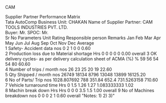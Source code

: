 CAM

Supplier Partner Performance Matrix																				
Tata AutoComp Business Unit: CHAKAN											Name of Supplier Partner:  CAM TOOLS INDUSTRIES PVT. LTD.									
Buyer: Mr.											SPOC: Mr.									
Sr No	Parameters			Unit	Rating													Responsible person	Remarks	
					Jan	Feb	Mar	Apr	May	Jun	Jul	Aug	Sep	Oct	Nov	Dec	Average			
1	Safety- Accident data			nos		0	2	1	0	0							0.60			
2	Production loss due to Material shortage			Hrs		0	0	0	0	0							0.00			overall
3	OK delivery cycles- as per delivery calculation sheet of ACMA (%)			%		59	56	54	54	80							60.60			
4	Number of trips / month			nos		26	23	25	20	19							22.60			
5	Qty Shipped / month			nos		26749	18134	8796	13048	13899							16125.20			
6	No of Parts/ Trip			nos		1028.807692	788	351.84	652.4	731.5263158							710.60			
7	Vehicle turnaround time			Hrs		0	1.5	1.26	1.27	1.083333333							1.02			
8	Machin break down Hrs			Hrs		0	0	0	3.5	1.5							1.00			overall
9	No of Machines breakdown			nos		0	0	0	2	1							0.60			overall
"Notes:
1)
2)
3)"																				